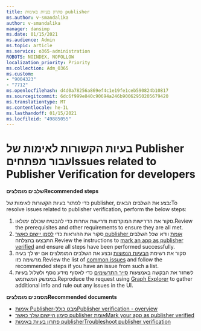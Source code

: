 ```yaml
---
title: פתרון בעיות באימות publisher
ms.author: v-smandalika
author: v-smandalika
manager: dansimp
ms.date: 01/15/2021
ms.audience: Admin
ms.topic: article
ms.service: o365-administration
ROBOTS: NOINDEX, NOFOLLOW
localization_priority: Priority
ms.collection: Adm_O365
ms.custom:
- "9004323"
- "7712"
ms.openlocfilehash: d4d0a78256a869ef4c1e19fe1ceb590824b10817
ms.sourcegitcommit: 6dc6f999e840c90694a246b90062950205679420
ms.translationtype: MT
ms.contentlocale: he-IL
ms.lasthandoff: 01/15/2021
ms.locfileid: "49885055"
---
```

# <a name="issues-related-to-publisher-verification-for-developers"></a><span data-ttu-id="619bb-102">בעיות הקשורות לאימות של Publisher עבור מפתחים</span><span class="sxs-lookup"><span data-stu-id="619bb-102">Issues related to Publisher Verification for developers</span></span>

<span data-ttu-id="619bb-103">**שלבים מומלצים**</span><span class="sxs-lookup"><span data-stu-id="619bb-103">**Recommended steps**</span></span> 

<span data-ttu-id="619bb-104">כדי לפתור בעיות הקשורות לאימות של publisher, בצע את השלבים הבאים:</span><span class="sxs-lookup"><span data-stu-id="619bb-104">To resolve issues related to publisher verification, perform the below steps:</span></span>

1. <span data-ttu-id="619bb-105">סקור את הדרישות המוקדמות ודרישות אחרות כדי להבטיח שכולם ימולאו.</span><span class="sxs-lookup"><span data-stu-id="619bb-105">Review the prerequisites and other requirements to ensure they are all met.</span></span>
2. <span data-ttu-id="619bb-106">סקור את ההוראות כדי [לסמן יישום כאשר publisher אומת](https://docs.microsoft.com/azure/active-directory/develop/mark-app-as-publisher-verified) וודא שכל השלבים התבצעו בהצלחה.</span><span class="sxs-lookup"><span data-stu-id="619bb-106">Review the instructions to [mark an app as publisher verified](https://docs.microsoft.com/azure/active-directory/develop/mark-app-as-publisher-verified) and ensure all steps have been performed successfully.</span></span>
3. <span data-ttu-id="619bb-107">סקור את רשימת [הבעיות הנפוצות](https://docs.microsoft.com/azure/active-directory/develop/troubleshoot-publisher-verification#common-issues) ובצע את השלבים המומלצים אם יש לך בעיה מרשימה כזו.</span><span class="sxs-lookup"><span data-stu-id="619bb-107">Review the list of [common issues](https://docs.microsoft.com/azure/active-directory/develop/troubleshoot-publisher-verification#common-issues) and follow the recommended steps if you have an issue from such a list.</span></span>
4. <span data-ttu-id="619bb-108">לשחזר את הבקשה באמצעות [סייר התרשימים](https://docs.microsoft.com/azure/active-directory/develop/troubleshoot-publisher-verification#making-microsoft-graph-api-calls) כדי לאסוף מידע נוסף ולשלול בעיות בממשק המשתמש.</span><span class="sxs-lookup"><span data-stu-id="619bb-108">Reproduce the request using [Graph Explorer](https://docs.microsoft.com/azure/active-directory/develop/troubleshoot-publisher-verification#making-microsoft-graph-api-calls) to gather additional info and rule out any issues in the UI.</span></span>

<span data-ttu-id="619bb-109">**מסמכים מומלצים**</span><span class="sxs-lookup"><span data-stu-id="619bb-109">**Recommended documents**</span></span>

- [<span data-ttu-id="619bb-110">אימות Publisher-מבט כולל</span><span class="sxs-lookup"><span data-stu-id="619bb-110">Publisher verification - overview</span></span>](https://docs.microsoft.com/azure/active-directory/develop/publisher-verification-overview) 
- [<span data-ttu-id="619bb-111">סימון היישום שלך כאשר publisher אומת</span><span class="sxs-lookup"><span data-stu-id="619bb-111">Mark your app as publisher verified</span></span>](https://docs.microsoft.com/azure/active-directory/develop/mark-app-as-publisher-verified) 
- [<span data-ttu-id="619bb-112">פתרון בעיות באימות publisher</span><span class="sxs-lookup"><span data-stu-id="619bb-112">Troubleshoot publisher verification</span></span>](https://docs.microsoft.com/azure/active-directory/develop/troubleshoot-publisher-verification)


